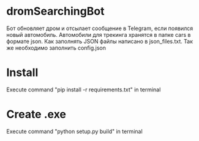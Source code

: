 # dromSearchingBot
Бот обновляет дром и отсылает сообщение в Telegram, если появился новый автомобиль.
Автомобили для трекинга хранятся в папке cars в формате json. Как заполнять JSON файлы написано в json_files.txt.
Так же необходимо заполнить config.json

# Install

Execute command "pip install -r requirements.txt" in terminal

# Create .exe

Execute command "python setup.py build" in terminal


